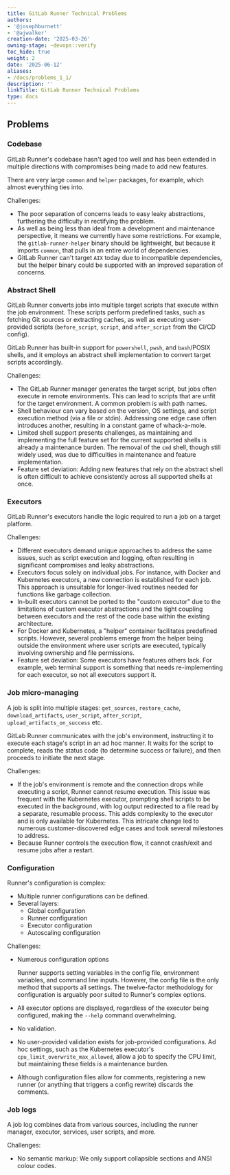 ```yaml
---
title: GitLab Runner Technical Problems
authors:
- '@josephburnett'
- '@ajwalker'
creation-date: '2025-03-26'
owning-stage: ~devops::verify
toc_hide: true
weight: 2
date: '2025-06-12'
aliases:
- /docs/problems_1_1/
description: ''
linkTitle: GitLab Runner Technical Problems
type: docs
---
```


## Problems ##

### Codebase ###

GitLab Runner's codebase hasn't aged too well and has been extended in
multiple directions with compromises being made to add new features.

There are very large `common` and `helper` packages, for example,
which almost everything ties into.

Challenges:

- The poor separation of concerns leads to easy leaky abstractions,
  furthering the difficulty in rectifying the problem.
- As well as being less than ideal from a development and maintenance
  perspective, it means we currently have some restrictions. For
  example, the `gitlab-runner-helper` binary should be lightweight,
  but because it imports `common`, that pulls in an entire world of
  dependencies.
- GitLab Runner can't target `AIX` today due to incompatible
  dependencies, but the helper binary could be supported with an
  improved separation of concerns.

### Abstract Shell ###

GitLab Runner converts jobs into multiple target scripts that execute
within the job environment. These scripts perform predefined tasks,
such as fetching Git sources or extracting caches, as well as
executing user-provided scripts (`before_script`, `script`, and
`after_script` from the CI/CD config).

GitLab Runner has built-in support for `powershell`, `pwsh`, and
`bash`/POSIX shells, and it employs an abstract shell implementation
to convert target scripts accordingly.

Challenges:

- The GitLab Runner manager generates the target script, but jobs
  often execute in remote environments. This can lead to scripts that
  are unfit for the target environment. A common problem is with path
  names.
- Shell behaviour can vary based on the version, OS settings, and
  script execution method (via a file or stdin). Addressing one edge
  case often introduces another, resulting in a constant game of
  whack-a-mole.
- Limited shell support presents challenges, as maintaining and
  implementing the full feature set for the current supported shells
  is already a maintenance burden. The removal of the `cmd` shell,
  though still widely used, was due to difficulties in maintenance and
  feature implementation.
- Feature set deviation: Adding new features that rely on the abstract
  shell is often difficult to achieve consistently across all
  supported shells at once.

### Executors ###

GitLab Runner's executors handle the logic required to run a job on a
target platform.

Challenges:

- Different executors demand unique approaches to address the same
  issues, such as script execution and logging, often resulting in
  significant compromises and leaky abstractions.
- Executors focus solely on individual jobs. For instance, with Docker
  and Kubernetes executors, a new connection is established for each
  job. This approach is unsuitable for longer-lived routines needed
  for functions like garbage collection.
- In-built executors cannot be ported to the "custom executor" due to
  the limitations of custom executor abstractions and the tight
  coupling between executors and the rest of the code base within the
  existing architecture.
- For Docker and Kubernetes, a "helper" container facilitates
  predefined scripts. However, several problems emerge from the helper
  being outside the environment where user scripts are executed,
  typically involving ownership and file permissions.
- Feature set deviation: Some executors have features others lack. For
  example, web terminal support is something that needs
  re-implementing for each executor, so not all executors support it.

### Job micro-managing ###

A job is split into multiple stages: `get_sources`, `restore_cache`,
`download_artifacts`, `user_script`, `after_script`,
`upload_artifacts_on_success` etc.

GitLab Runner communicates with the job's environment, instructing it
to execute each stage's script in an ad hoc manner. It waits for the
script to complete, reads the status code (to determine success or
failure), and then proceeds to initiate the next stage.

Challenges:

- If the job's environment is remote and the connection drops while
  executing a script, Runner cannot resume execution. This issue was
  frequent with the Kubernetes executor, prompting shell scripts to be
  executed in the background, with log output redirected to a file
  read by a separate, resumable process. This adds complexity to the
  executor and is only available for Kubernetes. This intricate change
  led to numerous customer-discovered edge cases and took several
  milestones to address.
- Because Runner controls the execution flow, it cannot crash/exit and
  resume jobs after a restart.

### Configuration ###

Runner's configuration is complex:

- Multiple runner configurations can be defined.
- Several layers:
  - Global configuration
  - Runner configuration
  - Executor configuration
  - Autoscaling configuration

Challenges:

- Numerous configuration options

  Runner supports setting variables in the config file, environment
  variables, and command line inputs. However, the config file is the
  only method that supports all settings. The twelve-factor
  methodology for configuration is arguably poor suited to Runner's
  complex options.
- All executor options are displayed, regardless of the executor being
  configured, making the `--help` command overwhelming.
- No validation.
- No user-provided validation exists for job-provided
  configurations. Ad hoc settings, such as the Kubernetes executor's
  `cpu_limit_overwrite_max_allowed`, allow a job to specify the CPU
  limit, but maintaining these fields is a maintenance burden.
- Although configuration files allow for comments, registering a new
  runner (or anything that triggers a config rewrite) discards the
  comments.

### Job logs ###

A job log combines data from various sources, including the runner
manager, executor, services, user scripts, and more.

Challenges:

- No semantic markup: We only support collapsible sections and ANSI
  colour codes.
